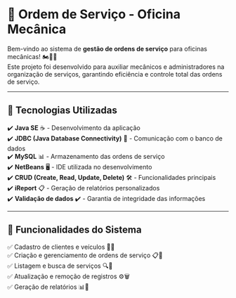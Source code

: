 # 📌 Ordem de Serviço - Oficina Mecânica  

Bem-vindo ao sistema de **gestão de ordens de serviço** para oficinas mecânicas! 🏍️🚗🔧  
Este projeto foi desenvolvido para auxiliar mecânicos e administradores na organização de serviços, garantindo eficiência e controle total das ordens de serviço.  

---

## 🚀 Tecnologias Utilizadas  

✔️ **Java SE** ☕ - Desenvolvimento da aplicação  
✔️ **JDBC (Java Database Connectivity)** 🔗 - Comunicação com o banco de dados  
✔️ **MySQL** 📊 - Armazenamento das ordens de serviço  
✔️ **NetBeans** 🖥️ - IDE utilizada no desenvolvimento  
✔️ **CRUD (Create, Read, Update, Delete)** 🛠️ - Funcionalidades principais  
✔️ **iReport** 📋 - Geração de relatórios personalizados  
✔️ **Validação de dados** ✔️ - Garantia de integridade das informações  

---

## 📂 Funcionalidades do Sistema  

✅ Cadastro de clientes e veículos 🚗👤  
✅ Criação e gerenciamento de ordens de serviço 📋🔧  
✅ Listagem e busca de serviços 🔍📑  
✅ Atualização e remoção de registros ⚙️🗑️  
✅ Geração de relatórios 📊📎  

